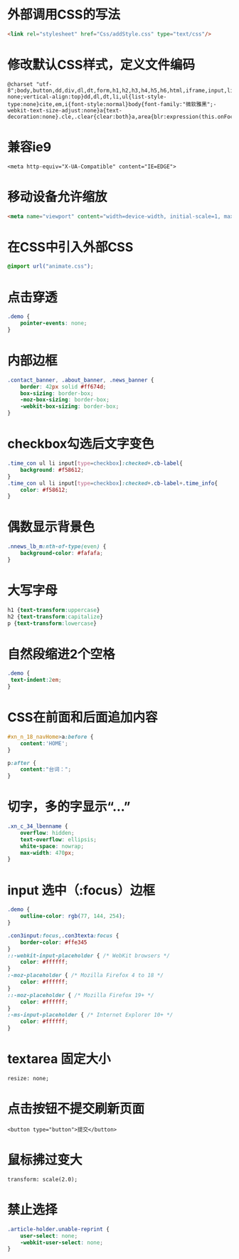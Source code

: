 # 外部调用CSS的写法
```html
<link rel="stylesheet" href="Css/addStyle.css" type="text/css"/>
```

# 修改默认CSS样式，定义文件编码

```
@charset "utf-8";body,button,dd,div,dl,dt,form,h1,h2,h3,h4,h5,h6,html,iframe,input,li,ol,p,select,table,td,textarea,th,ul{margin:0;padding:0}img{border:0 none;vertical-align:top}dd,dl,dt,li,ul{list-style-type:none}cite,em,i{font-style:normal}body{font-family:"微软雅黑";-webkit-text-size-adjust:none}a{text-decoration:none}.cle,.clear{clear:both}a,area{blr:expression(this.onFocus=this.blur())}a:focus{outline:0}
```


# 兼容ie9

```
<meta http-equiv="X-UA-Compatible" content="IE=EDGE">
```


# 移动设备允许缩放
```html
<meta name="viewport" content="width=device-width, initial-scale=1, maximum-scale=2, user-scalable=yes">
```

# 在CSS中引入外部CSS
```css
@import url("animate.css");
```



# 点击穿透
```css
.demo {
    pointer-events: none;
}
```

# 内部边框
```css
.contact_banner, .about_banner, .news_banner {
    border: 42px solid #ff674d;
    box-sizing: border-box;
    -moz-box-sizing: border-box;
    -webkit-box-sizing: border-box;
}
```


# checkbox勾选后文字变色
```css
.time_con ul li input[type=checkbox]:checked+.cb-label{  
	background: #f58612;
}
.time_con ul li input[type=checkbox]:checked+.cb-label+.time_info{
	color: #f58612;
}
```



# 偶数显示背景色
```css
.nnews_lb_m:nth-of-type(even) {
    background-color: #fafafa;
}
```


# 大写字母
```css
h1 {text-transform:uppercase}
h2 {text-transform:capitalize}
p {text-transform:lowercase}
```


# 自然段缩进2个空格
```css
.demo {
 text-indent:2em;
}
```
 
 
# CSS在前面和后面追加内容
```css
#xn_n_18_navHome>a:before {
    content:'HOME';
}

p:after { 
    content:"台词：";
}
```



# 切字，多的字显示“...”
```css
.xn_c_34_lbenname {
    overflow: hidden;
    text-overflow: ellipsis;
    white-space: nowrap;
    max-width: 470px;
}
```

# input 选中（:focus）边框
```css
.demo {
    outline-color: rgb(77, 144, 254);
}

.con3input:focus,.con3texta:focus {
    border-color: #ffe345
}
::-webkit-input-placeholder { /* WebKit browsers */
    color: #ffffff;
}
:-moz-placeholder { /* Mozilla Firefox 4 to 18 */
    color: #ffffff;
}
::-moz-placeholder { /* Mozilla Firefox 19+ */
    color: #ffffff;
}
:-ms-input-placeholder { /* Internet Explorer 10+ */
    color: #ffffff;
}
```


# textarea 固定大小 
`resize: none;`

# 点击按钮不提交刷新页面
`<button type="button">提交</button>`


# 鼠标拂过变大
```
transform: scale(2.0);
```

# 禁止选择
```css
.article-holder.unable-reprint {
    user-select: none;
    -webkit-user-select: none;
}
```
